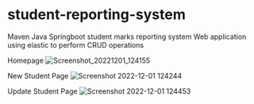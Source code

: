 # student-reporting-system
Maven Java Springboot student marks reporting system Web application using elastic to perform CRUD operations


Homepage
![Screenshot_20221201_124155](https://user-images.githubusercontent.com/54276528/227128996-9f2cce64-4a27-47a7-89c8-81b3b43e0ab0.png)

New Student Page
![Screenshot 2022-12-01 124244](https://user-images.githubusercontent.com/54276528/204989688-f4df9508-48c5-4e23-ae6b-343d3eb0e299.png)

Update Student Page
![Screenshot 2022-12-01 124453](https://user-images.githubusercontent.com/54276528/204989773-cc846901-3640-4505-9553-29542c20f635.png)

